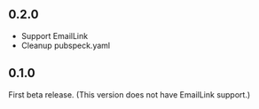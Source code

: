 ## 0.2.0

- Support EmailLink
- Cleanup pubspeck.yaml

## 0.1.0

First beta release.
(This version does not have EmailLink support.)
